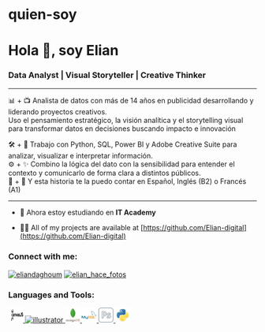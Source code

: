 # quien-soy

<h1>Hola 👋, soy Elian</h1>
<h3>Data Analyst | Visual Storyteller | Creative Thinker </h3>

---

📊 + 📺 Analista de datos con más de 14 años en publicidad desarrollando y liderando proyectos creativos.  
Uso el pensamiento estratégico, la visión analítica y el storytelling visual para transformar datos en decisiones buscando impacto e innovación  

🛠️ + 🎨 Trabajo con Python, SQL, Power BI y Adobe Creative Suite para analizar, visualizar e interpretar información.  
⚙️ + ✨ Combino la lógica del dato con la sensibilidad para entender el contexto y comunicarlo de forma clara a distintos públicos.  
🍵 + 🧀 Y esta historia te la puedo contar en Español, Inglés (B2) o Francés (A1)  


---
  
- 🌱 Ahora estoy estudiando en **IT Academy**

- 👨‍💻 All of my projects are available at [https://github.com/Elian-digital](https://github.com/Elian-digital)

<h3 align="left">Connect with me:</h3>
<p align="left">
<a href="https://linkedin.com/in/eliandaghoum" target="blank"><img align="center" src="https://raw.githubusercontent.com/rahuldkjain/github-profile-readme-generator/master/src/images/icons/Social/linked-in-alt.svg" alt="eliandaghoum" height="20" width="30" /></a>
<a href="https://instagram.com/elian_hace_fotos" target="blank"><img align="center" src="https://raw.githubusercontent.com/rahuldkjain/github-profile-readme-generator/master/src/images/icons/Social/instagram.svg" alt="elian_hace_fotos" height="20" width="30" /></a>
</p>

<h3 align="left">Languages and Tools:</h3>
<p align="left"> <a href="https://canvasjs.com" target="_blank" rel="noreferrer"> <img src="https://raw.githubusercontent.com/Hardik0307/Hardik0307/master/assets/canvasjs-charts.svg" alt="canvasjs" width="30" height="30"/> </a> <a href="https://www.adobe.com/in/products/illustrator.html" target="_blank" rel="noreferrer"> <img src="https://www.vectorlogo.zone/logos/adobe_illustrator/adobe_illustrator-icon.svg" alt="illustrator" width="30" height="30"/> </a> <a href="https://www.mongodb.com/" target="_blank" rel="noreferrer"> <img src="https://raw.githubusercontent.com/devicons/devicon/master/icons/mongodb/mongodb-original-wordmark.svg" alt="mongodb" width="30" height="30"/> </a> <a href="https://www.mysql.com/" target="_blank" rel="noreferrer"> <img src="https://raw.githubusercontent.com/devicons/devicon/master/icons/mysql/mysql-original-wordmark.svg" alt="mysql" width="30" height="30"/> </a> <a href="https://www.photoshop.com/en" target="_blank" rel="noreferrer"> <img src="https://raw.githubusercontent.com/devicons/devicon/master/icons/photoshop/photoshop-line.svg" alt="photoshop" width="30" height="30"/> </a> <a href="https://www.python.org" target="_blank" rel="noreferrer"> <img src="https://raw.githubusercontent.com/devicons/devicon/master/icons/python/python-original.svg" alt="python" width="30" height="30"/> </a> </p>
